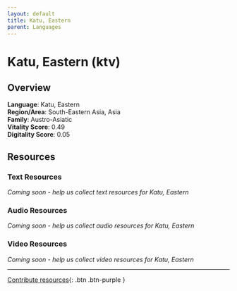```yaml
---
layout: default
title: Katu, Eastern
parent: Languages
---
```


# Katu, Eastern (ktv)

## Overview

**Language**: Katu, Eastern  
**Region/Area**: South-Eastern Asia, Asia  
**Family**: Austro-Asiatic  
**Vitality Score**: 0.49  
**Digitality Score**: 0.05  

## Resources

### Text Resources
*Coming soon - help us collect text resources for Katu, Eastern*

### Audio Resources
*Coming soon - help us collect audio resources for Katu, Eastern*

### Video Resources
*Coming soon - help us collect video resources for Katu, Eastern*

---

[Contribute resources](https://fairtrain.github.io/){: .btn .btn-purple }
